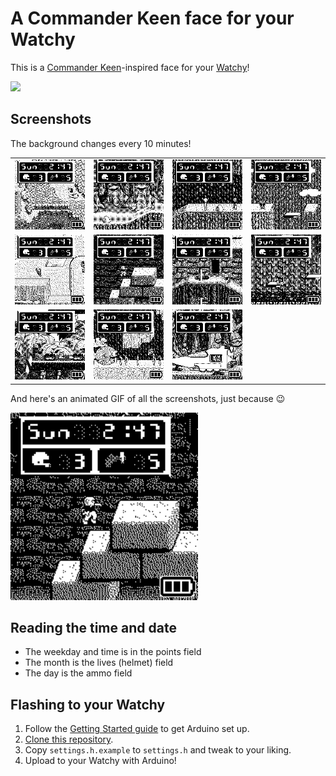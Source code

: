 # A Commander Keen face for your Watchy

This is a [Commander Keen](https://user-images.githubusercontent.com/820984/167292044-b85732d1-be91-411b-a195-1c9da6e91c9c.jpg)-inspired face for your [Watchy](https://watchy.sqfmi.com)!

<img src="https://user-images.githubusercontent.com/820984/167376632-48a15ec1-df71-4823-84a4-41b3d16f1c52.jpg" width="500px">

## Screenshots

The background changes every 10 minutes!

<table>
  <tr>
    <td><img src="graphics/screenshots/map.png" width="300px"></td>
    <td><img src="graphics/screenshots/level-1.png" width="300px"></td>
    <td><img src="graphics/screenshots/level-4.png" width="300px"></td>
    <td><img src="graphics/screenshots/level-5.png" width="300px"></td>
  </tr>

  <tr>
    <td><img src="graphics/screenshots/level-9.png" width="300px"></td>
    <td><img src="graphics/screenshots/level-11.png" width="300px"></td>
    <td><img src="graphics/screenshots/level-12.png" width="300px"></td>
    <td><img src="graphics/screenshots/level-15.png" width="300px"></td>
  </tr>

  <tr>
    <td><img src="graphics/screenshots/level-16.png" width="300px"></td>
    <td><img src="graphics/screenshots/level-17.png" width="300px"></td>
    <td><img src="graphics/screenshots/level-18.png" width="300px"></td>
  </tr>
</table>

And here's an animated GIF of all the screenshots, just because :wink:

<img src="graphics/screenshots/all.gif" width="300px">

## Reading the time and date

- The weekday and time is in the points field
- The month is the lives (helmet) field
- The day is the ammo field

## Flashing to your Watchy

1. Follow the [Getting Started guide](https://watchy.sqfmi.com/docs/getting-started) to get Arduino set up.
1. [Clone this repository](https://docs.github.com/en/repositories/creating-and-managing-repositories/cloning-a-repository).
1. Copy `settings.h.example` to `settings.h` and tweak to your liking.
1. Upload to your Watchy with Arduino!
